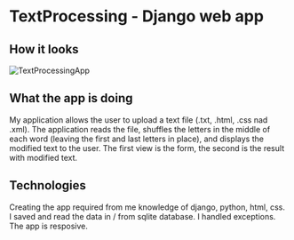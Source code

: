 # TextProcessing - Django web app

## How it looks
![TextProcessingApp](https://github.com/user-attachments/assets/91417fcc-b391-4bfa-8ea0-72f5a9c39f34)

## What the app is doing
My application allows the user to upload a text file (.txt, .html, .css nad .xml). The application reads the file, shuffles the letters in the middle of each word (leaving the first and last letters in place), and displays the modified text to the user. The first view is the form, the second is the result with modified text.

## Technologies
Creating the app required from me knowledge of django, python, html, css. I saved and read the data in / from sqlite database. I handled exceptions. The app is resposive.

